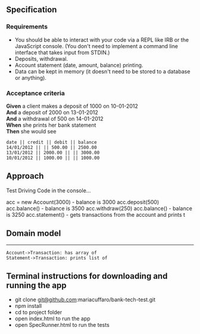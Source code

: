 ## Specification

### Requirements

* You should be able to interact with your code via a REPL like IRB or the JavaScript console.  (You don't need to implement a command line interface that takes input from STDIN.)
* Deposits, withdrawal.
* Account statement (date, amount, balance) printing.
* Data can be kept in memory (it doesn't need to be stored to a database or anything).

### Acceptance criteria

**Given** a client makes a deposit of 1000 on 10-01-2012  
**And** a deposit of 2000 on 13-01-2012  
**And** a withdrawal of 500 on 14-01-2012  
**When** she prints her bank statement  
**Then** she would see

```
date || credit || debit || balance
14/01/2012 || || 500.00 || 2500.00
13/01/2012 || 2000.00 || || 3000.00
10/01/2012 || 1000.00 || || 1000.00
```

## Approach

Test Driving Code in the console...

acc = new Account(3000) - balance is 3000
acc.deposit(500)
acc.balance() - balance is 3500
acc.withdraw(250)
acc.balance() - balance is 3250
acc.statement() - gets transactions from the account and prints t


## Domain model

****
```sequence {theme="hand"}
Account->Transaction: has array of
Statement->Transaction: prints list of
```

## Terminal instructions for downloading and running the app

* git clone git@github.com:mariacuffaro/bank-tech-test.git
* npm install
* cd to project folder
* open index.html to run the app
* open SpecRunner.html to run the tests
